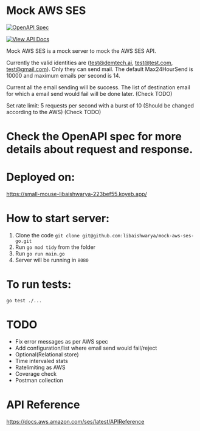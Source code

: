 
# Mock AWS SES

[![OpenAPI Spec](https://img.shields.io/badge/Swagger-UI-green)](https://petstore.swagger.io/?url=https://raw.githubusercontent.com/libaishwarya/mock-aws-ses-go/refs/heads/main/openapi.yaml)


[![View API Docs](https://img.shields.io/badge/API-Docs-red)](https://redocly.github.io/redoc/?url=https://raw.githubusercontent.com/libaishwarya/mock-aws-ses-go/refs/heads/main/openapi.yaml)

Mock AWS SES is a mock server to mock the AWS SES API.

Currently the valid identities are (test@demtech.ai, test@test.com, test@gmail.com). Only they can send mail.
The default Max24HourSend is 10000 and maximum emails per second is 14.

Current all the email sending will be success. The list of destination email for which a email send would fail will be done later. (Check TODO)

Set rate limit: 5 requests per second with a burst of 10 (Should be changed according to the AWS) (Check TODO)

# Check the OpenAPI spec for more details about request and response.

# Deployed on:
https://small-mouse-libaishwarya-223bef55.koyeb.app/

# How to start server:
1. Clone the code `git clone git@github.com:libaishwarya/mock-aws-ses-go.git`
2. Run `go mod tidy` from the folder
3. Run `go run main.go`
4. Server will be running in `8080`


# To run tests:
`go test ./...`


# TODO
* Fix error messages as per AWS spec
* Add configuration/list where email send would fail/reject
* Optional(Relational store)
* Time intervaled stats
* Ratelimiting as AWS
* Coverage check
* Postman collection

# API Reference
https://docs.aws.amazon.com/ses/latest/APIReference
